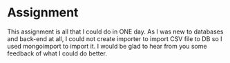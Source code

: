 # Assignment
This assignment is all that I could do in ONE day.
As I was new to databases and back-end at all, I could not create importer to import CSV file to DB so I used mongoimport to import it.
I would be glad to hear from you some feedback of what I could do better.
